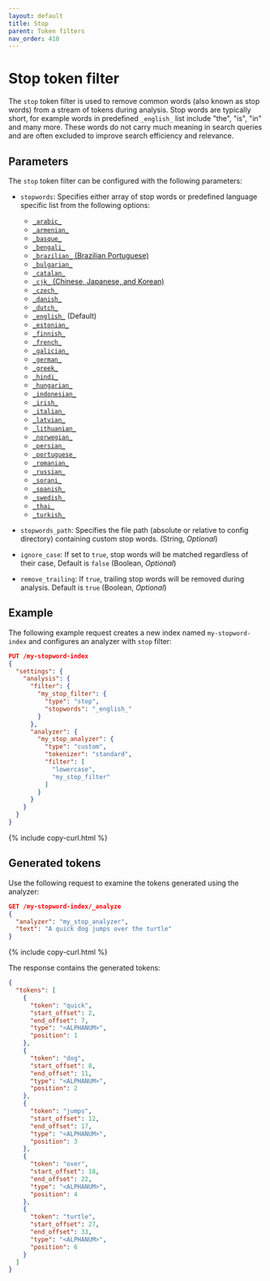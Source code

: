```yaml
---
layout: default
title: Stop
parent: Token filters
nav_order: 410
---
```


# Stop token filter

The `stop` token filter is used to remove common words (also known as stop words) from a stream of tokens during analysis. Stop words are typically short, for example words in predefined `_english_` list include "the", "is", "in" and many more. These words do not carry much meaning in search queries and are often excluded to improve search efficiency and relevance. 

## Parameters

The `stop` token filter can be configured with the following parameters:

- `stopwords`: Specifies either array of stop words or predefined language specific list from the following options:

  - [`_arabic_`](https://github.com/apache/lucene/blob/main/lucene/analysis/common/src/resources/org/apache/lucene/analysis/ar/stopwords.txt)
  - [`_armenian_`](https://github.com/apache/lucene/blob/main/lucene/analysis/common/src/resources/org/apache/lucene/analysis/hy/stopwords.txt)
  - [`_basque_`](https://github.com/apache/lucene/blob/main/lucene/analysis/common/src/resources/org/apache/lucene/analysis/eu/stopwords.txt)
  - [`_bengali_`](https://github.com/apache/lucene/blob/main/lucene/analysis/common/src/resources/org/apache/lucene/analysis/bn/stopwords.txt)
  - [`_brazilian_` (Brazilian Portuguese)](https://github.com/apache/lucene/blob/main/lucene/analysis/common/src/resources/org/apache/lucene/analysis/br/stopwords.txt) 
  - [`_bulgarian_`](https://github.com/apache/lucene/blob/main/lucene/analysis/common/src/resources/org/apache/lucene/analysis/bg/stopwords.txt)
  - [`_catalan_`](https://github.com/apache/lucene/blob/main/lucene/analysis/common/src/resources/org/apache/lucene/analysis/ca/stopwords.txt)
  - [`_cjk_` (Chinese, Japanese, and Korean)](https://github.com/apache/lucene/blob/main/lucene/analysis/common/src/resources/org/apache/lucene/analysis/cjk/stopwords.txt)
  - [`_czech_`](https://github.com/apache/lucene/blob/main/lucene/analysis/common/src/resources/org/apache/lucene/analysis/cz/stopwords.txt)
  - [`_danish_`](https://github.com/apache/lucene/blob/main/lucene/analysis/common/src/resources/org/apache/lucene/analysis/snowball/danish_stop.txt)
  - [`_dutch_`](https://github.com/apache/lucene/blob/main/lucene/analysis/common/src/resources/org/apache/lucene/analysis/snowball/dutch_stop.txt)
  - [`_english_`](https://github.com/apache/lucene/blob/main/lucene/analysis/common/src/java/org/apache/lucene/analysis/en/EnglishAnalyzer.java#L48) (Default)
  - [`_estonian_`](https://github.com/apache/lucene/blob/main/lucene/analysis/common/src/resources/org/apache/lucene/analysis/et/stopwords.txt)
  - [`_finnish_`](https://github.com/apache/lucene/blob/main/lucene/analysis/common/src/resources/org/apache/lucene/analysis/snowball/finnish_stop.txt)
  - [`_french_`](https://github.com/apache/lucene/blob/main/lucene/analysis/common/src/resources/org/apache/lucene/analysis/snowball/french_stop.txt)
  - [`_galician_`](https://github.com/apache/lucene/blob/main/lucene/analysis/common/src/resources/org/apache/lucene/analysis/gl/stopwords.txt)
  - [`_german_`](https://github.com/apache/lucene/blob/main/lucene/analysis/common/src/resources/org/apache/lucene/analysis/snowball/german_stop.txt)
  - [`_greek_`](https://github.com/apache/lucene/blob/main/lucene/analysis/common/src/resources/org/apache/lucene/analysis/el/stopwords.txt)
  - [`_hindi_`](https://github.com/apache/lucene/blob/main/lucene/analysis/common/src/resources/org/apache/lucene/analysis/hi/stopwords.txt)
  - [`_hungarian_`](https://github.com/apache/lucene/blob/main/lucene/analysis/common/src/resources/org/apache/lucene/analysis/snowball/hungarian_stop.txt)
  - [`_indonesian_`](https://github.com/apache/lucene/blob/main/lucene/analysis/common/src/resources/org/apache/lucene/analysis/id/stopwords.txt)
  - [`_irish_`](https://github.com/apache/lucene/blob/main/lucene/analysis/common/src/resources/org/apache/lucene/analysis/ga/stopwords.txt)
  - [`_italian_`](https://github.com/apache/lucene/blob/main/lucene/analysis/common/src/resources/org/apache/lucene/analysis/snowball/italian_stop.txt)
  - [`_latvian_`](https://github.com/apache/lucene/blob/main/lucene/analysis/common/src/resources/org/apache/lucene/analysis/lv/stopwords.txt)
  - [`_lithuanian_`](https://github.com/apache/lucene/blob/main/lucene/analysis/common/src/resources/org/apache/lucene/analysis/lt/stopwords.txt)
  - [`_norwegian_`](https://github.com/apache/lucene/blob/main/lucene/analysis/common/src/resources/org/apache/lucene/analysis/snowball/norwegian_stop.txt)
  - [`_persian_`](https://github.com/apache/lucene/blob/main/lucene/analysis/common/src/resources/org/apache/lucene/analysis/fa/stopwords.txt)
  - [`_portuguese_`](https://github.com/apache/lucene/blob/main/lucene/analysis/common/src/resources/org/apache/lucene/analysis/snowball/portuguese_stop.txt)
  - [`_romanian_`](https://github.com/apache/lucene/blob/main/lucene/analysis/common/src/resources/org/apache/lucene/analysis/ro/stopwords.txt)
  - [`_russian_`](https://github.com/apache/lucene/blob/main/lucene/analysis/common/src/resources/org/apache/lucene/analysis/snowball/russian_stop.txt)
  - [`_sorani_`](https://github.com/apache/lucene/blob/main/lucene/analysis/common/src/resources/org/apache/lucene/analysis/sr/stopwords.txt)
  - [`_spanish_`](https://github.com/apache/lucene/blob/main/lucene/analysis/common/src/resources/org/apache/lucene/analysis/ckb/stopwords.txt)
  - [`_swedish_`](https://github.com/apache/lucene/blob/main/lucene/analysis/common/src/resources/org/apache/lucene/analysis/snowball/swedish_stop.txt)
  - [`_thai_`](https://github.com/apache/lucene/blob/main/lucene/analysis/common/src/resources/org/apache/lucene/analysis/th/stopwords.txt)
  - [`_turkish_`](https://github.com/apache/lucene/blob/main/lucene/analysis/common/src/resources/org/apache/lucene/analysis/tr/stopwords.txt)

- `stopwords_path`: Specifies the file path (absolute or relative to config directory) containing custom stop words. (String, _Optional_)
- `ignore_case`: If set to `true`, stop words will be matched regardless of their case, Default is `false` (Boolean, _Optional_)
- `remove_trailing`: If `true`, trailing stop words will be removed during analysis. Default is `true` (Boolean, _Optional_)

## Example

The following example request creates a new index named `my-stopword-index` and configures an analyzer with `stop` filter:

```json
PUT /my-stopword-index
{
  "settings": {
    "analysis": {
      "filter": {
        "my_stop_filter": {
          "type": "stop",
          "stopwords": "_english_"
        }
      },
      "analyzer": {
        "my_stop_analyzer": {
          "type": "custom",
          "tokenizer": "standard",
          "filter": [
            "lowercase",
            "my_stop_filter"
          ]
        }
      }
    }
  }
}
```
{% include copy-curl.html %}

## Generated tokens

Use the following request to examine the tokens generated using the analyzer:

```json
GET /my-stopword-index/_analyze
{
  "analyzer": "my_stop_analyzer",
  "text": "A quick dog jumps over the turtle"
}
```
{% include copy-curl.html %}

The response contains the generated tokens:

```json
{
  "tokens": [
    {
      "token": "quick",
      "start_offset": 2,
      "end_offset": 7,
      "type": "<ALPHANUM>",
      "position": 1
    },
    {
      "token": "dog",
      "start_offset": 8,
      "end_offset": 11,
      "type": "<ALPHANUM>",
      "position": 2
    },
    {
      "token": "jumps",
      "start_offset": 12,
      "end_offset": 17,
      "type": "<ALPHANUM>",
      "position": 3
    },
    {
      "token": "over",
      "start_offset": 18,
      "end_offset": 22,
      "type": "<ALPHANUM>",
      "position": 4
    },
    {
      "token": "turtle",
      "start_offset": 27,
      "end_offset": 33,
      "type": "<ALPHANUM>",
      "position": 6
    }
  ]
}
```